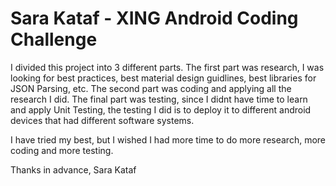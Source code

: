 Sara Kataf - XING Android Coding Challenge
=============================

I divided this project into 3 different parts. The first part was research, I was looking for best practices, best material design guidlines, best libraries for JSON Parsing, etc. The second part was coding and applying all the research I did. The final part was testing, since I didnt have time to learn and apply Unit Testing, the testing I did is to deploy it to different android devices that had different software systems.

I have tried my best, but I wished I had more time to do more research, more coding and more testing.

Thanks in advance,
Sara Kataf


